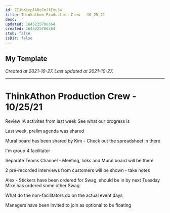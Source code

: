 ```yaml
---
id: ZIJoXicplADe7mJfExu34
title: Thinkathon Production Crew   10_25_21
desc: ''
updated: 1645225706364
created: 1645225706364
stub: false
isDir: false
---
```

My Template
---

_Created at 2021-10-27._
_Last updated at 2021-10-27._




---

# ThinkAthon Production Crew - 10/25/21


Review IA activites from last week
See what our progress is

Last week, prelim agenda was shared

Mural board has been shared by Kim
\- Check out the spreadsheet in there

I'm group 4 facilitator

Separate Teams Channel
\- Meeting, links and Mural board will be there

2 pre-recorded interviews from customers will be shown
\- take notes

Alex - Stickers have been ordered for Swag, should be in by next Tuesday
Mike has ordered some other Swag

What do the non-facilitators do on the actual event days

Managers have been invited to join as optional to be floating

